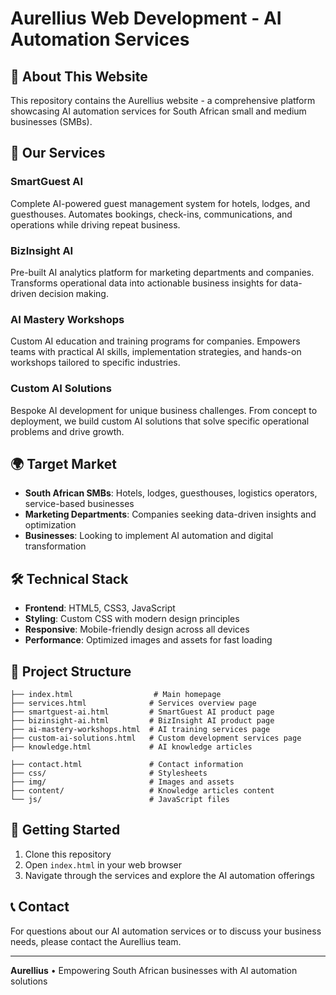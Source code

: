 # Aurellius Web Development - AI Automation Services

## 🚀 About This Website

This repository contains the Aurellius website - a comprehensive platform showcasing AI automation services for South African small and medium businesses (SMBs).

## 🎯 Our Services

### **SmartGuest AI**

Complete AI-powered guest management system for hotels, lodges, and guesthouses. Automates bookings, check-ins, communications, and operations while driving repeat business.

### **BizInsight AI**

Pre-built AI analytics platform for marketing departments and companies. Transforms operational data into actionable business insights for data-driven decision making.

### **AI Mastery Workshops**

Custom AI education and training programs for companies. Empowers teams with practical AI skills, implementation strategies, and hands-on workshops tailored to specific industries.

### **Custom AI Solutions**

Bespoke AI development for unique business challenges. From concept to deployment, we build custom AI solutions that solve specific operational problems and drive growth.

## 🌍 Target Market

- **South African SMBs**: Hotels, lodges, guesthouses, logistics operators, service-based businesses
- **Marketing Departments**: Companies seeking data-driven insights and optimization
- **Businesses**: Looking to implement AI automation and digital transformation

## 🛠️ Technical Stack

- **Frontend**: HTML5, CSS3, JavaScript
- **Styling**: Custom CSS with modern design principles
- **Responsive**: Mobile-friendly design across all devices
- **Performance**: Optimized images and assets for fast loading

## 📁 Project Structure

```
├── index.html                  # Main homepage
├── services.html              # Services overview page
├── smartguest-ai.html         # SmartGuest AI product page
├── bizinsight-ai.html         # BizInsight AI product page
├── ai-mastery-workshops.html  # AI training services page
├── custom-ai-solutions.html   # Custom development services page
├── knowledge.html             # AI knowledge articles

├── contact.html               # Contact information
├── css/                       # Stylesheets
├── img/                       # Images and assets
├── content/                   # Knowledge articles content
└── js/                        # JavaScript files
```

## 🚀 Getting Started

1. Clone this repository
2. Open `index.html` in your web browser
3. Navigate through the services and explore the AI automation offerings

## 📞 Contact

For questions about our AI automation services or to discuss your business needs, please contact the Aurellius team.

---

**Aurellius** • Empowering South African businesses with AI automation solutions
